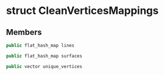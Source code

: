 # struct CleanVerticesMappings


## Members

```cpp
public flat_hash_map lines

```

```cpp
public flat_hash_map surfaces

```

```cpp
public vector unique_vertices

```



